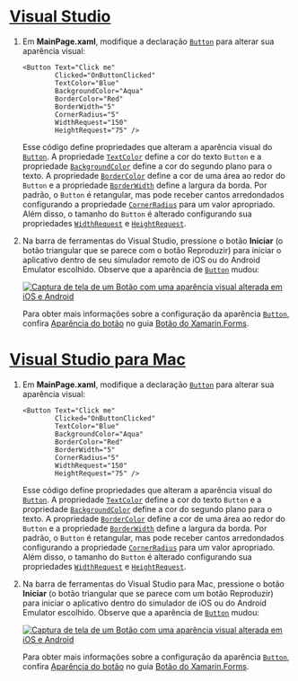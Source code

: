 # <a name="visual-studiotabvswin"></a>[Visual Studio](#tab/vswin)

1. Em **MainPage.xaml**, modifique a declaração [`Button`](xref:Xamarin.Forms.Button) para alterar sua aparência visual:

    ```xaml
    <Button Text="Click me"
            Clicked="OnButtonClicked"
            TextColor="Blue"
            BackgroundColor="Aqua"
            BorderColor="Red"
            BorderWidth="5"
            CornerRadius="5"
            WidthRequest="150"
            HeightRequest="75" />
    ```

    Esse código define propriedades que alteram a aparência visual do [`Button`](xref:Xamarin.Forms.Button). A propriedade [`TextColor`](xref:Xamarin.Forms.Button.TextColor) define a cor do texto `Button` e a propriedade [`BackgroundColor`](xref:Xamarin.Forms.VisualElement.BackgroundColor) define a cor do segundo plano para o texto. A propriedade [`BorderColor`](xref:Xamarin.Forms.Button.BorderColor) define a cor de uma área ao redor do `Button` e a propriedade [`BorderWidth`](xref:Xamarin.Forms.Button.BorderWidth) define a largura da borda. Por padrão, o `Button` é retangular, mas pode receber cantos arredondados configurando a propriedade [`CornerRadius`](xref:Xamarin.Forms.Button.CornerRadius) para um valor apropriado. Além disso, o tamanho do `Button` é alterado configurando sua propriedades [`WidthRequest`](xref:Xamarin.Forms.VisualElement.WidthRequest) e [`HeightRequest`](xref:Xamarin.Forms.VisualElement.HeightRequest).

1. Na barra de ferramentas do Visual Studio, pressione o botão **Iniciar** (o botão triangular que se parece com o botão Reproduzir) para iniciar o aplicativo dentro de seu simulador remoto de iOS ou do Android Emulator escolhido. Observe que a aparência de [`Button`](xref:Xamarin.Forms.Button) mudou:

    [![Captura de tela de um Botão com uma aparência visual alterada em iOS e Android](../images/change-button-appearance.png "Botão com aparência alterada")](../images/change-button-appearance-large.png#lightbox "Botão com aparência alterada")

    Para obter mais informações sobre a configuração da aparência [`Button`](xref:Xamarin.Forms.Button), confira [Aparência do botão](~/xamarin-forms/user-interface/button.md#button-appearance) no guia [Botão do Xamarin.Forms](~/xamarin-forms/user-interface/button.md).

# <a name="visual-studio-for-mactabvsmac"></a>[Visual Studio para Mac](#tab/vsmac)

1. Em **MainPage.xaml**, modifique a declaração [`Button`](xref:Xamarin.Forms.Button) para alterar sua aparência visual:

    ```xaml
    <Button Text="Click me"
            Clicked="OnButtonClicked"
            TextColor="Blue"
            BackgroundColor="Aqua"
            BorderColor="Red"
            BorderWidth="5"
            CornerRadius="5"
            WidthRequest="150"
            HeightRequest="75" />
    ```

    Esse código define propriedades que alteram a aparência visual do [`Button`](xref:Xamarin.Forms.Button). A propriedade [`TextColor`](xref:Xamarin.Forms.Button.TextColor) define a cor do texto `Button` e a propriedade [`BackgroundColor`](xref:Xamarin.Forms.VisualElement.BackgroundColor) define a cor do segundo plano para o texto. A propriedade [`BorderColor`](xref:Xamarin.Forms.Button.BorderColor) define a cor de uma área ao redor do `Button` e a propriedade [`BorderWidth`](xref:Xamarin.Forms.Button.BorderWidth) define a largura da borda. Por padrão, o `Button` é retangular, mas pode receber cantos arredondados configurando a propriedade [`CornerRadius`](xref:Xamarin.Forms.Button.CornerRadius) para um valor apropriado. Além disso, o tamanho do `Button` é alterado configurando sua propriedades [`WidthRequest`](xref:Xamarin.Forms.VisualElement.WidthRequest) e [`HeightRequest`](xref:Xamarin.Forms.VisualElement.HeightRequest).

1. Na barra de ferramentas do Visual Studio para Mac, pressione o botão **Iniciar** (o botão triangular que se parece com um botão Reproduzir) para iniciar o aplicativo dentro do simulador de iOS ou do Android Emulator escolhido. Observe que a aparência de [`Button`](xref:Xamarin.Forms.Button) mudou:

    [![Captura de tela de um Botão com uma aparência visual alterada em iOS e Android](../images/change-button-appearance.png "Botão com aparência alterada")](../images/change-button-appearance-large.png#lightbox "Botão com aparência alterada")

    Para obter mais informações sobre a configuração da aparência [`Button`](xref:Xamarin.Forms.Button), confira [Aparência do botão](~/xamarin-forms/user-interface/button.md#button-appearance) no guia [Botão do Xamarin.Forms](~/xamarin-forms/user-interface/button.md).
